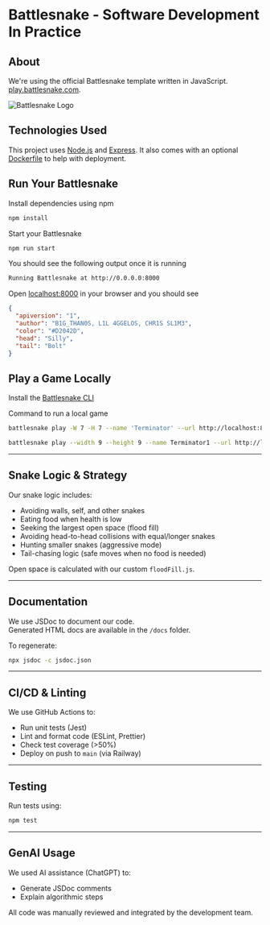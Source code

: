 # Battlesnake - Software Development In Practice

## About

We're using the official Battlesnake template written in JavaScript.
[play.battlesnake.com](https://play.battlesnake.com).

![Battlesnake Logo](https://i.ibb.co/NMKHjbF/Starter-Snake-Git-Hub-Repos-Java-Script.png)

## Technologies Used

This project uses [Node.js](https://nodejs.dev/) and [Express](https://expressjs.com/). It also comes with an optional [Dockerfile](https://docs.docker.com/engine/reference/builder/) to help with deployment.

## Run Your Battlesnake

Install dependencies using npm

```sh
npm install
```

Start your Battlesnake

```sh
npm run start
```

You should see the following output once it is running

```sh
Running Battlesnake at http://0.0.0.0:8000
```

Open [localhost:8000](http://localhost:8000) in your browser and you should see

```json
{
  "apiversion": "1",
  "author": "B1G_THAN0S, L1L 4GGELOS, CHR1S SL1M3",
  "color": "#D2042D",
  "head": "Silly",
  "tail": "Bolt"
}
```

## Play a Game Locally

Install the [Battlesnake CLI](https://github.com/BattlesnakeOfficial/rules/tree/main/cli)

Command to run a local game

```sh
battlesnake play -W 7 -H 7 --name 'Terminator' --url http://localhost:8000 -g solo --browser

battlesnake play --width 9 --height 9 --name Terminator1 --url http://localhost:8000 --name Terminator2 --url http://localhost:8000 --browser
```

---

## Snake Logic & Strategy

Our snake logic includes:

- Avoiding walls, self, and other snakes
- Eating food when health is low
- Seeking the largest open space (flood fill)
- Avoiding head-to-head collisions with equal/longer snakes
- Hunting smaller snakes (aggressive mode)
- Tail-chasing logic (safe moves when no food is needed)

Open space is calculated with our custom `floodFill.js`.

---

## Documentation

We use JSDoc to document our code.  
Generated HTML docs are available in the `/docs` folder.

To regenerate:

```bash
npx jsdoc -c jsdoc.json
```

---

## CI/CD & Linting

We use GitHub Actions to:

- Run unit tests (Jest)
- Lint and format code (ESLint, Prettier)
- Check test coverage (>50%)
- Deploy on push to `main` (via Railway)

---

## Testing

Run tests using:

```bash
npm test
```

---

## GenAI Usage

We used AI assistance (ChatGPT) to:

- Generate JSDoc comments
- Explain algorithmic steps

All code was manually reviewed and integrated by the development team.
